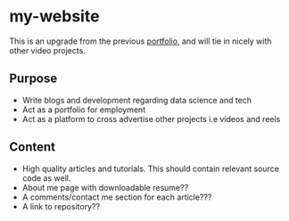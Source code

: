 # my-website
This is an upgrade from the previous [portfolio](https://thelocalhost.netlify.app/), and will tie in nicely with other video projects.


## Purpose

- Write blogs and development regarding data science and tech
- Act as a portfolio for employment
- Act as a platform to cross advertise other projects i.e videos and reels


## Content

- High quality articles and tutorials. This should contain relevant source code as well.
- About me page with downloadable resume??
- A comments/contact me section for each article???
- A link to repository??


